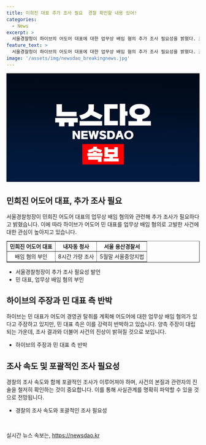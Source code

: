 ```yaml
---
title: 미희진 대표 추가 조사 필요  경찰 확인할 내용 있어!
categories:
  - News
excerpt: >
  서울경찰청이 하이브의 어도어 대표에 대한 업무상 배임 혐의 추가 조사 필요성을 밝혔다. 조 청장은 민 대표 조사에서 확인할 내용을 다 확인하지 못했다며 추가로 조사가 필요할 것 같다고 말했다. 이에 민 대표는 업무상 배임 혐의를 부인하며, 하이브는 구체적인 관련자 진술과 물증을 확보했다고 주장했지만, 민 대표 측은 이를 반박해왔다. 민 대표는 그동안 임시주주총회 의결권 행사를 막는 가처분을 신청하며 소속 그룹의 활동을 이끌고 있다.
feature_text: >
  서울경찰청이 하이브의 어도어 대표에 대한 업무상 배임 혐의 추가 조사 필요성을 밝혔다. 조 청장은 민 대표 조사에서 확인할 내용을 다 확인하지 못했다며 추가로 조사가 필요할 것 같다고 말했다. 이에 민 대표는 업무상 배임 혐의를 부인하며, 하이브는 구체적인 관련자 진술과 물증을 확보했다고 주장했지만, 민 대표 측은 이를 반박해왔다. 민 대표는 그동안 임시주주총회 의결권 행사를 막는 가처분을 신청하며 소속 그룹의 활동을 이끌고 있다.
image: '/assets/img/newsdao_breakingnews.jpg'
---
```


<p><img src="/assets/img/newsdao_breakingnews.jpg" alt="flaretime 속보" /></p>

<h2 data-ke-size="size26">민희진 어도어 대표, 추가 조사 필요</h2>

<p data-ke-size="size16">서울경찰청장이 민희진 어도어 대표의 업무상 배임 혐의와 관련해 추가 조사가 필요하다고 밝혔습니다. 이에 따라 하이브가 어도어 민 대표를 업무상 배임 혐의로 고발한 사건에 대한 관심이 높아지고 있습니다.</p>

<table style="width: 100%;" border="1">
<tbody>
<tr>
<td style="text-align: center; height: 17px;"><b>민희진 어도어 대표</b></td>
<td style="text-align: center; height: 17px;"><b>내자동 청사</b></td>
<td style="text-align: center; height: 17px;"><b>서울 용산경찰서</b></td>
</tr>
<tr>
<td style="text-align: center; height: 17px;">배임 혐의 부인</td>
<td style="text-align: center; height: 17px;">8시간 가량 조사</td>
<td style="text-align: center; height: 17px;">5월말 서울중앙지법</td>
</tr>
</tbody>
</table>

<ul>
<li>서울경찰청장이 추가 조사 필요성 발언</li>
<li>민 대표, 업무상 배임 혐의 부인</li>
</ul>

<h2 data-ke-size="size26">하이브의 주장과 민 대표 측 반박</h2>

<p data-ke-size="size16">하이브는 민 대표가 어도어 경영권 탈취를 계획해 어도어에 대한 업무상 배임 혐의가 있다고 주장하고 있지만, 민 대표 측은 이를 강력히 반박하고 있습니다. 양측 주장이 대립되는 가운데, 조사 결과와 더불어 사건의 진상이 밝혀질 것으로 보입니다.</p>

<ul>
<li>하이브의 주장과 민 대표 측 반박</li>
</ul>

<h2 data-ke-size="size26">조사 속도 및 포괄적인 조사 필요성</h2>

<p data-ke-size="size16">경찰의 조사 속도와 함께 포괄적인 조사가 이루어져야 하며, 사건의 본질과 관련자의 진술을 철저히 확인하는 것이 중요합니다. 이를 통해 사실관계를 명확히 파악할 수 있을 것으로 전망됩니다.</p>

<ul>
<li>경찰의 조사 속도와 포괄적인 조사 필요성</li>
</ul>

<p data-ke-size="size16">&nbsp;</p>
실시간 뉴스 속보는, <a href="https://newsdao.kr" rel="dofollow">https://newsdao.kr</a>


